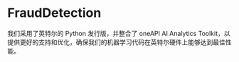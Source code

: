 # FraudDetection
我们采用了英特尔的 Python 发行版，并整合了 oneAPI AI Analytics Toolkit，以提供更好的支持和优化，确保我们的机器学习代码在英特尔硬件上能够达到最佳性能。

